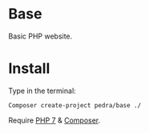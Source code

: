 # Base
Basic PHP website.


# Install
Type in the terminal:

```shell
Composer create-project pedra/base ./ 
```

Require [PHP 7](http://www.php.net/) & [Composer](https://getcomposer.org/download/).
